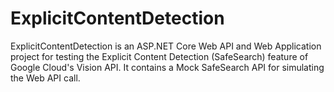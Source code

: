 # ExplicitContentDetection
ExplicitContentDetection is an ASP.NET Core Web API and Web Application project for testing the Explicit Content Detection (SafeSearch) feature of Google Cloud's Vision API.
It contains a Mock SafeSearch API for simulating the Web API call.  
